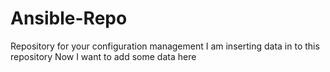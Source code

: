 # Ansible-Repo
Repository for your configuration management
I am inserting data in to this repository
Now I want to add some data here

